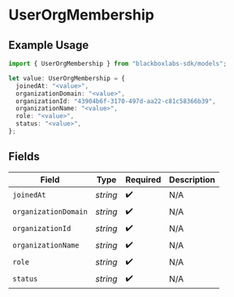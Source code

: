 # UserOrgMembership

## Example Usage

```typescript
import { UserOrgMembership } from "blackboxlabs-sdk/models";

let value: UserOrgMembership = {
  joinedAt: "<value>",
  organizationDomain: "<value>",
  organizationId: "43904b6f-3170-497d-aa22-c81c58366b39",
  organizationName: "<value>",
  role: "<value>",
  status: "<value>",
};
```

## Fields

| Field                | Type                 | Required             | Description          |
| -------------------- | -------------------- | -------------------- | -------------------- |
| `joinedAt`           | *string*             | :heavy_check_mark:   | N/A                  |
| `organizationDomain` | *string*             | :heavy_check_mark:   | N/A                  |
| `organizationId`     | *string*             | :heavy_check_mark:   | N/A                  |
| `organizationName`   | *string*             | :heavy_check_mark:   | N/A                  |
| `role`               | *string*             | :heavy_check_mark:   | N/A                  |
| `status`             | *string*             | :heavy_check_mark:   | N/A                  |